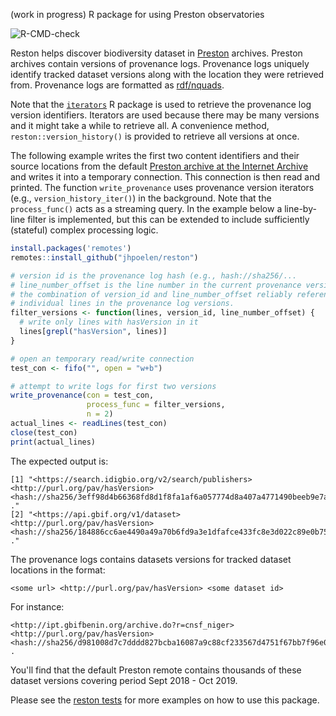 (work in progress) R package for using Preston observatories

![R-CMD-check](https://github.com/jhpoelen/reston/workflows/R-CMD-check/badge.svg)

Reston helps discover biodiversity dataset in [Preston](https://preston.guoda.bio) archives. Preston archives contain versions of provenance logs. Provenance logs uniquely identify tracked dataset versions along with the location they were retrieved from. Provenance logs are formatted as [rdf/nquads](https://www.w3.org/TR/n-quads/). 

Note that the [```iterators```](https://cran.r-project.org/package=iterators) R package is used to retrieve the provenance log version identifiers. Iterators are used because there may be many versions and it might take a while to retrieve all. A convenience method, ```reston::version_history()``` is provided to retrieve all versions at once.  

The following example writes the first two content identifiers and their source locations from the default [Preston archive at the Internet Archive](https://archive.org/details/biodiversity-dataset-archives) and writes it into a temporary connection. This connection is then read and printed. The function ```write_provenance``` uses provenance version iterators (e.g., ```version_history_iter()```) in the background.  Note that the ```process_func()``` acts as a streaming query. In the example below a line-by-line filter is implemented, but this can be extended to include sufficiently (stateful) complex processing logic. 

```R
install.packages('remotes')
remotes::install_github("jhpoelen/reston")

# version id is the provenance log hash (e.g., hash://sha256/...
# line_number_offset is the line number in the current provenance version id
# the combination of version_id and line_number_offset reliably references 
# individual lines in the provenance log versions. 
filter_versions <- function(lines, version_id, line_number_offset) {
  # write only lines with hasVersion in it
  lines[grepl("hasVersion", lines)]
}

# open an temporary read/write connection
test_con <- fifo("", open = "w+b")

# attempt to write logs for first two versions
write_provenance(con = test_con,
                 process_func = filter_versions,
                 n = 2)
actual_lines <- readLines(test_con)
close(test_con)
print(actual_lines)
```

The expected output is:

```
[1] "<https://search.idigbio.org/v2/search/publishers> <http://purl.org/pav/hasVersion> <hash://sha256/3eff98d4b66368fd8d1f8fa1af6a057774d8a407a4771490beeb9e7add76f362> ."
[2] "<https://api.gbif.org/v1/dataset> <http://purl.org/pav/hasVersion> <hash://sha256/184886cc6ae4490a49a70b6fd9a3e1dfafce433fc8e3d022c89e0b75ea3cda0b> ."
```

The provenance logs contains datasets versions for tracked dataset locations in the format:

```
<some url> <http://purl.org/pav/hasVersion> <some dataset id>
```

For instance:

```
<http://ipt.gbifbenin.org/archive.do?r=cnsf_niger> <http://purl.org/pav/hasVersion> <hash://sha256/d981008d7c7dddd827bcba16087a9c88cf233567d4751f67bb7f96e0756f2c9c> .
```

You'll find that the default Preston remote contains thousands of these dataset versions covering period Sept 2018 - Oct 2019. 

Please see the [reston tests](tests/testthat) for more examples on how to use this package.
